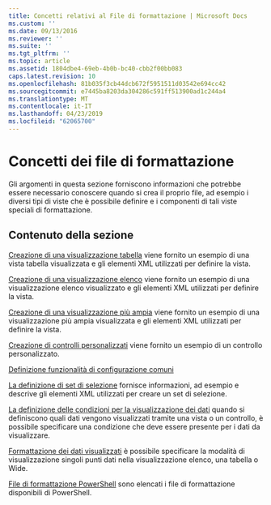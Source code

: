 ```yaml
---
title: Concetti relativi al File di formattazione | Microsoft Docs
ms.custom: ''
ms.date: 09/13/2016
ms.reviewer: ''
ms.suite: ''
ms.tgt_pltfrm: ''
ms.topic: article
ms.assetid: 1804dbe4-69eb-4b0b-bc40-cbb2f00bb083
caps.latest.revision: 10
ms.openlocfilehash: 81b035f3cb44dcb672f5951511d03542e694cc42
ms.sourcegitcommit: e7445ba8203da304286c591ff513900ad1c244a4
ms.translationtype: MT
ms.contentlocale: it-IT
ms.lasthandoff: 04/23/2019
ms.locfileid: "62065700"
---
```

# <a name="formatting-file-concepts"></a>Concetti dei file di formattazione

Gli argomenti in questa sezione forniscono informazioni che potrebbe essere necessario conoscere quando si crea il proprio file, ad esempio i diversi tipi di viste che è possibile definire e i componenti di tali viste speciali di formattazione.

## <a name="in-this-section"></a>Contenuto della sezione

[Creazione di una visualizzazione tabella](./creating-a-table-view.md) viene fornito un esempio di una vista tabella visualizzata e gli elementi XML utilizzati per definire la vista.

[Creazione di una visualizzazione elenco](./creating-a-list-view.md) viene fornito un esempio di una visualizzazione elenco visualizzato e gli elementi XML utilizzati per definire la vista.

[Creazione di una visualizzazione più ampia](./creating-a-wide-view.md) viene fornito un esempio di una visualizzazione più ampia visualizzata e gli elementi XML utilizzati per definire la vista.

[Creazione di controlli personalizzati](./creating-custom-controls.md) viene fornito un esempio di un controllo personalizzato.

[Definizione funzionalità di configurazione comuni](./defining-common-configuration-features.md)

[La definizione di set di selezione](./defining-selection-sets.md) fornisce informazioni, ad esempio e descrive gli elementi XML utilizzati per creare un set di selezione.

[La definizione delle condizioni per la visualizzazione dei dati](./defining-conditions-for-displaying-data.md) quando si definiscono quali dati vengono visualizzati tramite una vista o un controllo, è possibile specificare una condizione che deve essere presente per i dati da visualizzare.

[Formattazione dei dati visualizzati](./formatting-displayed-data.md) è possibile specificare la modalità di visualizzazione singoli punti dati nella visualizzazione elenco, una tabella o Wide.

[File di formattazione PowerShell](./powershell-formatting-files.md) sono elencati i file di formattazione disponibili di PowerShell.
